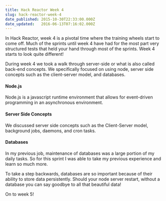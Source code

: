 ```yaml
---
title: Hack Reactor Week 4
slug: hack-reactor-week-4
date_published: 2015-10-30T22:33:00.000Z
date_updated:   2016-06-13T07:16:02.000Z
---
```


In Hack Reactor, week 4 is a pivotal time where the training wheels start to come off. Much of the sprints until week 4 have had for the most part very structured tests that held your hand through most of the sprints. Week 4 starts to look quite different!

During week 4 we took a walk through server-side or what is also called back-end concepts. We specifically focused on using node, server side concepts such as the client-server model, and databases.

#### Node.js

Node.js is a javascript runtime environment that allows for event-driven programming in an asynchronous environment.

#### Server Side Concepts

We discussed server side concepts such as the Client-Server model, background jobs, daemons, and cron tasks.

#### Databases

In my previous job, maintenance of databases was a large portion of my daily tasks. So for this sprint I was able to take my previous experience and learn so much more.

To take a step backwards, databases are so important because of their ability to store data persistently. Should your node server restart, without a database you can say goodbye to all that beautiful data!

On to week 5!
